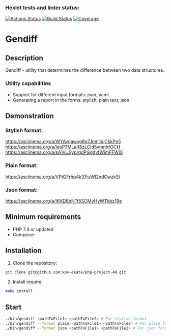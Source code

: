 ### Hexlet tests and linter status:
[![Actions Status](https://github.com/kov-ekate/php-project-48/actions/workflows/hexlet-check.yml/badge.svg)](https://github.com/kov-ekate/php-project-48/actions)
[![Build Status](https://github.com/kov-ekate/php-project-48/actions/workflows/CI.yml/badge.svg)](https://github.com/kov-ekate/php-project-48/actions/workflows/CI.yml)
[![Coverage](https://sonarcloud.io/api/project_badges/measure?project=kov-ekate_php-project-48&metric=coverage)](https://sonarcloud.io/summary/new_code?id=kov-ekate_php-project-48)
# Gendiff

## Description
Gendiff - utility that determines the difference between two data structures.
### Utility capabilities
* Support for different input formats: json, yaml.
* Generating a report in the forms: stylish, plain text, json.

## Demonstration
### Stylish format:
https://asciinema.org/a/WYAvqawvg8p7JnmilgjCkkPn5
https://asciinema.org/a/lquP7MLaIf8zLCId5vmnhfOCH
https://asciinema.org/a/sA1vUSyprqdPGgdyfWimFFWIX
### Plain format:
https://asciinema.org/a/VPtQFrhp4k37rzWl2ndCwzkSi
### Json format:
https://asciinema.org/a/IflXD8bNTt5SOMyHyWTkbz19e

## Minimum requirements
* PHP 7.4 or updated
* Composer

## Installation

1. Clone the repository:

```bash
git clone git@github.com:kov-ekate/php-project-48.git
```

2. Install require:

```bash
make install
```

## Start
 ```bash
./bin/gendiff <pathToFile1> <pathToFile2> # For stylish format
./bin/gendiff --format plain <pathToFile1> <pathToFile2> # For plain format
./bin/gendiff --format json <pathToFile1> <pathToFile2> # For json format
```
